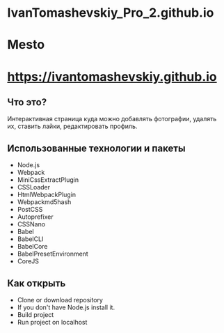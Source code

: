 # IvanTomashevskiy_Pro_2.github.io
# Mesto
# https://ivantomashevskiy.github.io

Что это?
-----------
Интерактивная страница куда можно добавлять фотографии, удалять их, ставить лайки, редактировать профиль.

Использованные технологии и пакеты
------------------
- Node.js
- Webpack
- MiniCssExtractPlugin
- CSSLoader
- HtmlWebpackPlugin
- Webpackmd5hash
- PostCSS
- Autoprefixer
- CSSNano
- Babel
- BabelCLI
- BabelCore
- BabelPresetEnvironment
- CoreJS

Как открыть
----------------
- Clone or download repository
- If you don't have Node.js install it.
- Build project 
- Run project on localhost 
